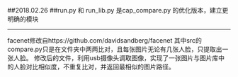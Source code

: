 

##2018.02.26
##run.py 和 run_lib.py 是cap_compare.py 的优化版本，建立更明确的模块

-------------------------

facenet修改自https://github.com/davidsandberg/facenet
其中src的compare.py只是在文件夹中两两比对，且每张图片无论有几张人脸，只提取出一张人脸。
修改后的文件，利用usb摄像头调取图像，实现了一张图片与图片库中的人脸对比相似度，不重复比对，并返回最相似的图片路径。

